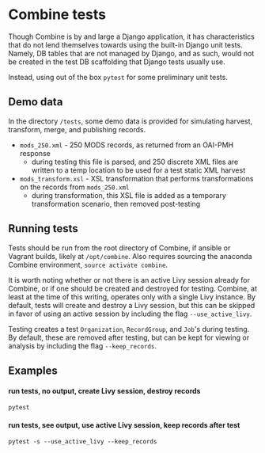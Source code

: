 # Combine tests

Though Combine is by and large a Django application, it has characteristics that do not lend themselves towards using the built-in Django unit tests.  Namely, DB tables that are not managed by Django, and as such, would not be created in the test DB scaffolding that Django tests usually use.

Instead, using out of the box `pytest` for some preliminary unit tests.

## Demo data

In the directory `/tests`, some demo data is provided for simulating harvest, transform, merge, and publishing records.  

  * `mods_250.xml` - 250 MODS records, as returned from an OAI-PMH response
    * during testing this file is parsed, and 250 discrete XML files are written to a temp location to be used for a test static XML harvest
  * `mods_transform.xsl` - XSL transformation that performs transformations on the records from `mods_250.xml`
    * during transformation, this XSL file is added as a temporary transformation scenario, then removed post-testing

## Running tests

Tests should be run from the root directory of Combine, if ansible or Vagrant builds, likely at `/opt/combine`.  Also requires sourcing the anaconda Combine environment, `source activate combine`.

It is worth noting whether or not there is an active Livy session already for Combine, or if one should be created and destroyed for testing.  Combine, at least at the time of this writing, operates only with a single Livy instance.  By default, tests will create and destroy a Livy session, but this can be skipped in favor of using an active session by including the flag `--use_active_livy`.

Testing creates a test `Organization`, `RecordGroup`, and `Job`'s during testing. By default, these are removed after testing, but can be kept for viewing or analysis by including the flag `--keep_records`.

## Examples

#### run tests, no output, create Livy session, destroy records
```
pytest
```

#### run tests, see output, use active Livy session, keep records after test
```
pytest -s --use_active_livy --keep_records
```


